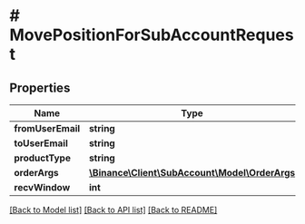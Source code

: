 # # MovePositionForSubAccountRequest

## Properties

Name | Type | Description | Notes
------------ | ------------- | ------------- | -------------
**fromUserEmail** | **string** |  |
**toUserEmail** | **string** |  |
**productType** | **string** |  |
**orderArgs** | [**\Binance\Client\SubAccount\Model\OrderArgs**](OrderArgs.md) |  |
**recvWindow** | **int** |  | [optional]

[[Back to Model list]](../../README.md#models) [[Back to API list]](../../README.md#endpoints) [[Back to README]](../../README.md)
